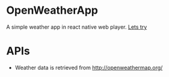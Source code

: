 # OpenWeatherApp
A simple weather app in react native web player.
[Lets try](https://cdn.rawgit.com/dabbott/react-native-web-player/gh-v1.10.0/index.html#title=React%20Native%20Web%20Player&code=%2F**%0A%20*%20Sample%20React%20Native%20App%0A%20*%20https%3A%2F%2Fgithub.com%2Ffacebook%2Freact-native%0A%20*%20%40flow%0A%20*%20https%3A%2F%2Fapi.openweathermap.org%0A%20*%2F%0A%0Aimport%20React%2C%20{%20Component%20}%20from%20%27react%27%0Aimport%20{%20View%2C%20Text%2C%20TextInput%2C%20StyleSheet%20}%20from%20%27react-native%27%0A%0Aclass%20OpenWeather%20extends%20Component%20{%0A%20%20constructor%28props%29%20{%0A%20%20%20%20super%28props%29%3B%0A%20%20%20%20this.state%20%3D%20{%20%0A%20%20%20%20%20%20cityName%3A%20%22%22%2C%0A%20%20%20%20%20%20main%3A%20%22%22%2C%0A%20%20%20%20%20%20desc%3A%20%22%22%2C%0A%20%20%20%20%20%20temp%3A%20%22%22%0A%20%20%20%20}%3B%0A%20%20}%0A%20%20%0A%20%20_handleTextChange%20%3D%20%28event%29%20%3D%3E%20{%0A%20%20%20%20let%20cityName%20%3D%20event.nativeEvent.text%3B%0A%20%20%20%20%0A%20%20%20%20%20%20fetch%28%60https%3A%2F%2Fapi.openweathermap.org%2Fdata%2F2.5%2Fweather%3Fq%3D%24{cityName}%26units%3Dimperial%26APPID%3Dbbeb34ebf60ad50f7893e7440a1e2b0b%60%2C%20{%0A%20%20%20%20%20%20%20%20%20method%3A%20%27GET%27%0A%20%20%20%20%20%20}%29%0A%20%20%20%20%20%20.then%28%28response%29%20%3D%3E%20response.json%28%29%29%0A%20%20%20%20%20%20.then%28%28responseJson%29%20%3D%3E%20{%0A%20%20%20%20%20%20%20console.log%28responseJson%29%3B%0A%20%20%20%20%20%20%20%20%20%0A%20%20%20%20%20%20%20%20%20this.setState%28{%0A%20%20%20%20%20%20%20%20%20%20%20%20main%3A%20responseJson.weather[0].main%2C%0A%20%20%20%20%20%20%20%20%20%20%20%20desc%3A%20responseJson.weather[0].description%2C%0A%20%20%20%20%20%20%20%20%20%20%20%20temp%3A%20responseJson.main.temp%0A%20%20%20%20%20%20%20%20%20}%29%0A%20%20%20%20%20%20}%29%0A%20%20%20%20%20%20.catch%28%28error%29%20%3D%3E%20{%0A%20%20%20%20%20%20%20%20%20console.error%28error%29%3B%0A%09%09%20this.setState%28{%0A%20%20%20%20%20%20%20%20%20%20%20%20main%3A%20%27Not%20Found!%27%2C%0A%20%20%20%20%20%20%20%20%20%20%20%20desc%3A%20%27Not%20Found!%27%2C%0A%20%20%20%20%20%20%20%20%20%20%20%20temp%3A%20%27Not%20Found!%27%0A%20%20%20%20%20%20%20%20%20}%29%0A%20%20%20%20%20%20}%29%3B%0A}%0A%20%20%20render%28%29%20{%0A%20%20%20%20%20%20return%20%28%0A%20%20%20%20%20%20%20%20%3CView%20style%3D{styles.container}%3E%0A%20%20%20%20%20%20%20%20%20%3CView%20Style%3D{styles.row}%3E%0A%20%20%20%20%20%20%20%20%20%20%20%3CTextInput%0A%20%20%20%20%20%20%20%20%20%20%20%20%20placeholder%3D%22Type%20City%20Name!%22%0A%20%20%20%20%20%20%20%20%20%20%20%20%20onSubmitEditing%3D{this._handleTextChange}%0A%20%20%20%20%20%20%20%20%20%20%20%20%20%2F%3E%0A%20%20%20%20%20%20%20%20%20%20%20%20%3CText%3E%0A%20%20%20%20%20%20%20%20%20%20%20%20%20%20%20{this.state.main}%0A%20%20%20%20%20%20%20%20%20%20%20%20%3C%2FText%3E%0A%20%20%20%20%20%20%20%20%20%20%3CText%3E%0A%20%20%20%20%20%20%20%20%20%20%20%20%20%20%20{this.state.desc}%0A%20%20%20%20%20%20%20%20%20%20%20%20%3C%2FText%3E%0A%20%20%20%20%20%20%20%20%20%20%3CText%3E%0A%20%20%20%20%20%20%20%20%20%20%20%20%20%20%20{this.state.temp}%0A%20%20%20%20%20%20%20%20%20%20%20%20%3C%2FText%3E%0A%20%20%20%20%20%20%20%20%20%20%3CText%3E%0A%20%20%20%20%20%20%20%20%20%20%20%20{this.state.cityName}%0A%20%20%20%20%20%20%20%20%20%20%20%3C%2FText%3E%0A%20%20%20%20%20%20%20%20%20%3C%2FView%3E%0A%20%20%20%20%20%20%20%20%3C%2FView%3E%0A%20%20%20%20%20%20%29%0A%20%20%20}%0A}%0A%0Aconst%20styles%20%3D%20StyleSheet.create%28{%0A%20%20container%3A%20{%20flex%3A%201%2C%20alignItems%3A%20%22center%22%2C%20paddingTop%3A%20100}%2C%0A%20%20row%3A%20{%0A%20%20%20%20flexDirection%3A%20%22row%22%2C%0A%20%20%20%20flexWrap%3A%20%22nowrap%22%2C%0A%20%20%20%20alignItems%3A%20%22flex-start%22%2C%0A%20%20%20%20padding%3A%20400%0A%20%20}%2C%0A}%29%3B%0A%0Aexport%20default%20OpenWeather%0A%0A)

# APIs
+ Weather data is retrieved from http://openweathermap.org/
